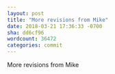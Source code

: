 ```yaml
---
layout: post
title: "More revisions from Mike"
date: 2018-03-21 17:36:33 -0700
sha: dd6cf96
wordcount: 36472
categories: commit
---
```

More revisions from Mike
